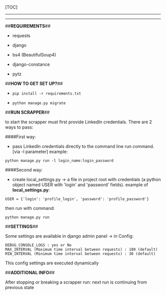 [TOC]
______________________________________________________________________________________________________________________________________________________
______________________________________________________________________________________________________________________________________________________
##**REQUIREMENTS**##

* requests

* django

* bs4 (BeautifulSoup4)

* django-constance

* pytz


##**HOW TO GET SET UP?**##

* ```pip install -r requirements.txt```

* ```python manage.py migrate```


##**RUN SCRAPPER**##

to start the scrapper must first provide LinkedIn credentials. There are 2 ways to pass:

####First way:

* pass LinkedIn credentials directly to the command line  run command. [via -l parameter] example:

``` 
python manage.py run -l login_name:login_password 
```

####Second way:

* create local_settings.py -> a file in project root with credentials (a python object named USER with 'login' and 'password' fields). example of **local_settings.py**:

```    
USER = {'login': 'profile_login', 'password': 'profile_password'}
```

then run with command:

```
python manage.py run
```



##**SETTINGS**##

Some settings are available in django admin panel -> in Config:

```
DEBUG_CONSOLE_LOGS : yes or No
MAX_INTERVAL (Maximum time interval between requests) : 180 (default)	
MIN_INTERVAL (Minimum time interval between requests) : 30 (default)
```

This config settings are executed dynamically




##**ADDITIONAL INFO**##

After stopping or breaking a scrapper run: next run is continuing from previous state